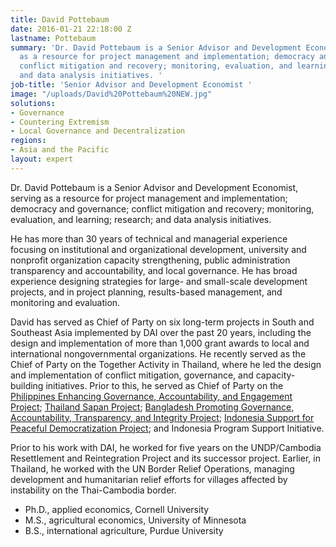 ```yaml
---
title: David Pottebaum
date: 2016-01-21 22:18:00 Z
lastname: Pottebaum
summary: 'Dr. David Pottebaum is a Senior Advisor and Development Economist, serving
  as a resource for project management and implementation; democracy and governance;
  conflict mitigation and recovery; monitoring, evaluation, and learning; research;
  and data analysis initiatives. '
job-title: 'Senior Advisor and Development Economist '
image: "/uploads/David%20Pottebaum%20NEW.jpg"
solutions:
- Governance
- Countering Extremism
- Local Governance and Decentralization
regions:
- Asia and the Pacific
layout: expert
---
```


Dr. David Pottebaum is a Senior Advisor and Development Economist, serving as a resource for project management and implementation; democracy and governance; conflict mitigation and recovery; monitoring, evaluation, and learning; research; and data analysis initiatives. 

He has more than 30 years of technical and managerial experience focusing on institutional and organizational development, university and nonprofit organization capacity strengthening, public administration transparency and accountability, and local governance. He has broad experience designing strategies for large- and small-scale development projects, and in project planning, results-based management, and monitoring and evaluation. 

David has served as Chief of Party on six long-term projects in South and Southeast Asia implemented by DAI over the past 20 years, including the design and implementation of more than 1,000 grant awards to local and international nongovernmental organizations. He recently served as the Chief of Party on the Together Activity in Thailand, where he led the design and implementation of conflict mitigation, governance, and capacity-building initiatives. Prior to this, he served as Chief of Party on the [Philippines Enhancing Governance, Accountability, and Engagement Project](https://www.dai.com/our-work/projects/philippines-enhancing-governance-accountability-and-engagement-engage); [Thailand Sapan Project](https://www.dai.com/our-work/projects/thailand-sapan); [Bangladesh Promoting Governance, Accountability, Transparency, and Integrity Project](https://www.dai.com/our-work/projects/bangladesh-promoting-governance-accountability-transparency-and-integrity-progati); [Indonesia Support for Peaceful Democratization Project](https://www.dai.com/our-work/projects/indonesia-support-peaceful-democratization-spd); and Indonesia Program Support Initiative.

Prior to his work with DAI, he worked for five years on the UNDP/Cambodia Resettlement and Reintegration Project and its successor project. Earlier, in Thailand, he worked with the UN Border Relief Operations, managing development and humanitarian relief efforts for villages affected by instability on the Thai-Cambodia border. 

* Ph.D., applied economics, Cornell University
* M.S., agricultural economics, University of Minnesota
* B.S., international agriculture, Purdue University